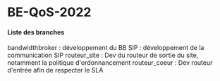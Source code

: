 # BE-QoS-2022

#### Liste des branches
bandwidthbroker : développement du BB
SIP : développement de la communication SIP
routeur_site : Dev du routeur de sortie du site, notamment la politique d'ordonnancement
routeur_coeur : Dev routeur d'entrée afin de respecter le SLA